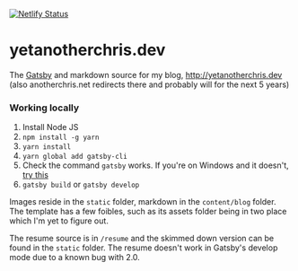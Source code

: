 [![Netlify Status](https://api.netlify.com/api/v1/badges/cefb24ca-2b3e-46c1-943c-12628b3b5fa9/deploy-status)](https://app.netlify.com/sites/reverent-hermann-a67e2d/deploys)

# yetanotherchris.dev
The [Gatsby](https://www.gatsbyjs.org) and markdown source for my blog, http://yetanotherchris.dev (also anotherchris.net redirects there and probably will for the next 5 years)

### Working locally

1. Install Node JS
1. `npm install -g yarn`
1. `yarn install`
1. `yarn global add gatsby-cli`
1. Check the command `gatsby` works. If you're on Windows and it doesn't, [try this](https://gist.github.com/yetanotherchris/1e339bd72d4698f70e2c3a02b04fc1c8)
1. `gatsby build` or `gatsby develop`

Images reside in the `static` folder, markdown in the `content/blog` folder. The template has a few 
foibles, such as its assets folder being in two place which I'm yet to figure out.

The resume source is in `/resume` and the skimmed down version can be found in the `static` folder. The 
resume doesn't work in Gatsby's develop mode due to a known bug with 2.0.
